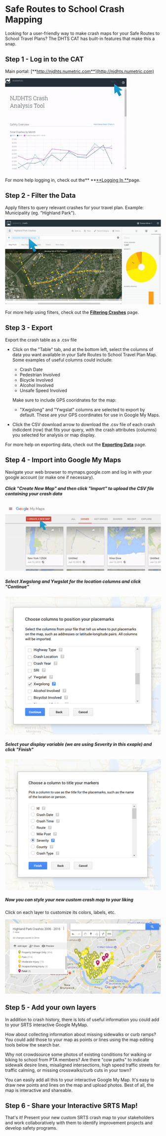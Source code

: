 # Safe Routes to School Crash Mapping

Looking for a user-friendly way to make crash maps for your Safe Routes to School Travel Plans? The DHTS CAT has built-in features that make this a snap.

## Step 1 - Log in to the CAT

Main portal: [**http://njdhts.numetric.com**](http://njdhts.numetric.com)

![](/assets/ezgif.com-optimize%284%29.gif)

For more help logging in, check out the** **[**Logging In **](/chapter1/logging-in.md)page.

## Step 2 - Filter the Data

Apply filters to query relevant crashes for your travel plan. Example: Municipality \(eg. "Highland Park"\).

![](/assets/srts_filter_arrow.png)

For more help using filters, check out the [**Filtering Crashes**](/chapter1/filtering-crashes.md) page.

## Step 3 - Export

Export the crash table as a .csv file

* Click on the "Table" tab, and at the bottom left, select the columns of data you want available in your Safe Routes to School Travel Plan Map. Some examples of useful columns could include:

  * Crash Date
  * Pedestrian Involved
  * Bicycle Involved
  * Alcohol Involved
  * Unsafe Speed Involved

  Make sure to include GPS cooridnates for the map:

  * "Xwgslong" and "Ywgslat" columns are selected to export by default. These are your GPS coordinates for use in Google My Maps.

* Click the CSV download arrow to download the .csv file of each crash indicdent \(row\) that fits your query, with the crash attributes \(columns\) you selected for analysis or map display.

For more help on exporting data, check out the [**Exporting Data**](/chapter1/exporting-data.md) page.

## Step 4 - Import into Google My Maps

Navigate your web browser to mymaps.google.com and log in with your google account \(or make one if necessary\).

##### Click "Create New Map" and then click "Import" to upload the CSV file containing your crash data

##### ![](/assets/google_map_upload.gif)

##### Select Xwgslong and Ywgslat for the location columns and click "Continue"

![](/assets/google_map_coordinates.png)

##### Select your display variable \(we are using Severity in this exaple\) and click "Finish"

![](/assets/google_map_categories.png)

##### Now you can style your new custom crash map to your liking

Click on each layer to customize its colors, labels, etc.

![](/assets/google_map_finished2.png)

## Step 5 - Add your own layers

In addition to crash history, there is lots of useful information you could add to your SRTS interactive Google MyMap.

How about collecting information about missing sidewalks or curb ramps? You could add those to your map as points or lines using the map editing tools below the search bar.

Why not crowdsource some photos of existing conditions for walking or biking to school from PTA members? Are there "cow paths" to indicate sidewalk desire lines, misaligned intersections, high speed traffic streets for traffic calming, or missing crosswalks/curb cuts in your town?

You can easily add all this to your interactive Google My Map. It's easy to draw new points and lines on the map and upload photos. Best of all, the map is interactive and shareable.

## Step 6 - Share your Interactive SRTS Map!

That's it! Present your new custom SRTS crash map to your stakeholders and work collaboratively with them to identify improvement projects and develop safety programs.

